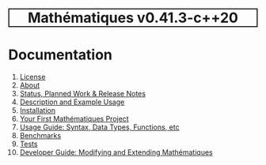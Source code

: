 <h1 style='border: 2px solid; text-align: center'>Mathématiques v0.41.3-c++20</h1>

# Documentation

1. [License](license/README.md)<br>
2. [About](about/README.md)<br>
3. [Status, Planned Work & Release Notes](status-release/README.md)<br>
4. [Description and Example Usage](overview/README.md)<br>
5. [Installation](installation/README.md)<br>
6. [Your First Mathématiques Project](first-project/README.md)<br>
7. [Usage Guide: Syntax, Data Types, Functions, etc](user-guide/README.md)<br>
8. [Benchmarks](benchmarks/README.md)<br>
9. [Tests](test/README.md)<br>
10. [Developer Guide: Modifying and Extending Mathématiques](developer-guide/README.md)<br>
